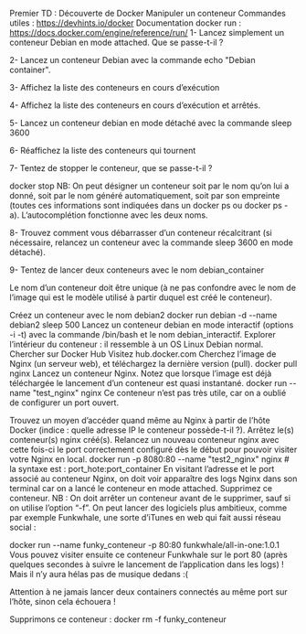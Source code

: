 Premier TD : Découverte de Docker
Manipuler un conteneur
Commandes utiles : https://devhints.io/docker
Documentation docker run : https://docs.docker.com/engine/reference/run/
1- Lancez simplement un conteneur Debian en mode attached. Que se passe-t-il ?

2- Lancez un conteneur Debian avec la commande echo "Debian container".

3- Affichez la liste des conteneurs en cours d’exécution

4- Affichez la liste des conteneurs en cours d’exécution et arrêtés.

5- Lancez un conteneur debian en mode détaché avec la commande sleep 3600

6- Réaffichez la liste des conteneurs qui tournent

7- Tentez de stopper le conteneur, que se passe-t-il ?

docker stop <conteneur>
NB: On peut désigner un conteneur soit par le nom qu’on lui a donné, soit par le nom généré automatiquement, soit par son empreinte (toutes ces informations sont indiquées dans un docker ps ou docker ps -a). L’autocomplétion fonctionne avec les deux noms.

8- Trouvez comment vous débarrasser d’un conteneur récalcitrant (si nécessaire, relancez un conteneur avec la commande sleep 3600 en mode détaché).

9- Tentez de lancer deux conteneurs avec le nom debian_container

Le nom d’un conteneur doit être unique (à ne pas confondre avec le nom de l’image qui est le modèle utilisé à partir duquel est créé le conteneur).

Créez un conteneur avec le nom debian2
docker run debian -d --name debian2 sleep 500
Lancez un conteneur debian en mode interactif (options -i -t) avec la commande /bin/bash et le nom debian_interactif.
Explorer l’intérieur du conteneur : il ressemble à un OS Linux Debian normal.
Chercher sur Docker Hub
Visitez hub.docker.com
Cherchez l’image de Nginx (un serveur web), et téléchargez la dernière version (pull).
docker pull nginx
Lancez un conteneur Nginx. Notez que lorsque l’image est déjà téléchargée le lancement d’un conteneur est quasi instantané.
docker run --name "test_nginx" nginx
Ce conteneur n’est pas très utile, car on a oublié de configurer un port ouvert.

Trouvez un moyen d’accéder quand même au Nginx à partir de l’hôte Docker (indice : quelle adresse IP le conteneur possède-t-il ?).
Arrêtez le(s) conteneur(s) nginx créé(s).
Relancez un nouveau conteneur nginx avec cette fois-ci le port correctement configuré dès le début pour pouvoir visiter votre Nginx en local.
docker run -p 8080:80 --name "test2_nginx" nginx # la syntaxe est : port_hote:port_container
En visitant l’adresse et le port associé au conteneur Nginx, on doit voir apparaître des logs Nginx dans son terminal car on a lancé le conteneur en mode attached.
Supprimez ce conteneur. NB : On doit arrêter un conteneur avant de le supprimer, sauf si on utilise l’option “-f”.
On peut lancer des logiciels plus ambitieux, comme par exemple Funkwhale, une sorte d’iTunes en web qui fait aussi réseau social :

docker run --name funky_conteneur -p 80:80 funkwhale/all-in-one:1.0.1
Vous pouvez visiter ensuite ce conteneur Funkwhale sur le port 80 (après quelques secondes à suivre le lancement de l’application dans les logs) ! Mais il n’y aura hélas pas de musique dedans :(

Attention à ne jamais lancer deux containers connectés au même port sur l’hôte, sinon cela échouera !

Supprimons ce conteneur :
docker rm -f funky_conteneur
